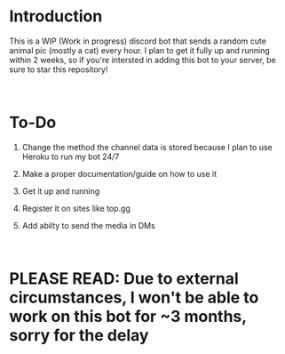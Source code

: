 # Introduction
This is a WIP (Work in progress) discord bot that sends a random cute animal pic (mostly a cat) every hour. I plan to get it fully up and running within 2 weeks, so if you're intersted in adding this bot to your server, be sure to star this repository!

<br>

# To-Do
1) Change the method the channel data is stored because I plan to use Heroku to run my bot 24/7

2) Make a proper documentation/guide on how to use it

3) Get it up and running

4) Register it on sites like top.gg

5) Add abilty to send the media in DMs

<br>

# PLEASE READ: Due to external circumstances, I won't be able to work on this bot for ~3 months, sorry for the delay